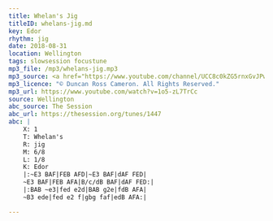```yaml
---
title: Whelan's Jig
titleID: whelans-jig.md
key: Edor
rhythm: jig
date: 2018-08-31
location: Wellington
tags: slowsession focustune
mp3_file: /mp3/whelans-jig.mp3
mp3_source: <a href="https://www.youtube.com/channel/UCC8c0kZG5rnxGvJPwaYvBkg">Duncan Ross Cameron</a>
mp3_licence: "© Duncan Ross Cameron. All Rights Reserved."
mp3_url: https://www.youtube.com/watch?v=1o5-zL7TrCc
source: Wellington
abc_source: The Session
abc_url: https://thesession.org/tunes/1447
abc: |
    X: 1
    T: Whelan's
    R: jig
    M: 6/8
    L: 1/8
    K: Edor
    |:~E3 BAF|FEB AFD|~E3 BAF|dAF FED|
    ~E3 BAF|FEB AFA|B/c/dB BAF|dAF FED:|
    |:BAB ~e3|fed e2d|BAB g2e|fdB AFA|
    ~B3 ede|fed e2 f|gbg faf|edB AFA:|

---
```

